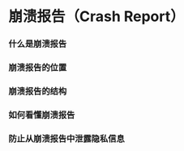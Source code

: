 # 崩溃报告（Crash Report）

### 什么是崩溃报告



### 崩溃报告的位置



### 崩溃报告的结构



### 如何看懂崩溃报告



### 防止从崩溃报告中泄露隐私信息